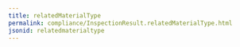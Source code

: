 ```yaml
---
title: relatedMaterialType
permalink: compliance/InspectionResult.relatedMaterialType.html
jsonid: relatedmaterialtype
---
```

